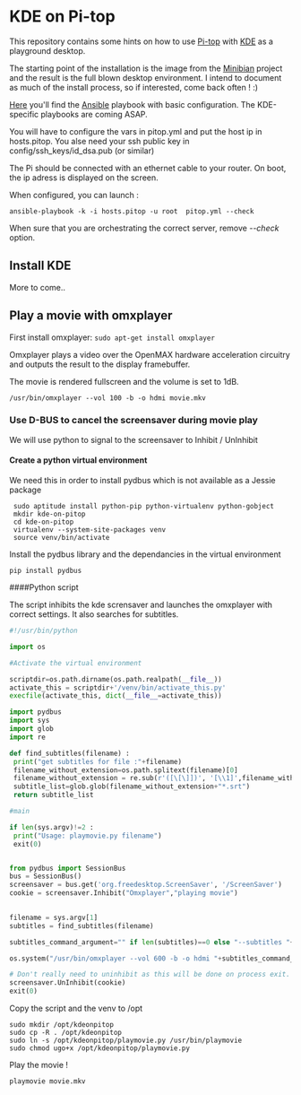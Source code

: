 # KDE on Pi-top

This repository contains some hints on how to use [Pi-top](https://www.pi-top.com/) with [KDE](https://www.kde.org/) as a playground desktop.

The starting point of the installation is the image from the [Minibian](https://minibianpi.wordpress.com/) project and the result is the full blown desktop environment.
I intend to document as much of the install process, so if interested, come back often ! :)

[Here](/ansible) you'll find the [Ansible](https://www.ansible.com/) playbook with basic configuration. The KDE-specific playbooks are coming ASAP.

You will have to configure the vars in pitop.yml and put the host ip  in hosts.pitop. You alse need your ssh public key in config/ssh_keys/id_dsa.pub (or similar) 

The Pi should be connected with an ethernet cable to your router.  On boot, the ip adress is displayed on the screen.

When configured, you can launch :

`ansible-playbook -k -i hosts.pitop -u root  pitop.yml --check`

When sure that you are orchestrating the correct server, remove *--check* option.


## Install KDE

More to come..

## Play a movie with omxplayer

First install omxplayer:
`sudo apt-get install omxplayer`

Omxplayer plays a video over the OpenMAX hardware acceleration circuitry and outputs the result to the display framebuffer. 

The movie is rendered fullscreen and the volume is set to 1dB.



`/usr/bin/omxplayer --vol 100 -b -o hdmi movie.mkv`




### Use D-BUS to cancel the screensaver during movie play

We will use python to signal to the screensaver to Inhibit / UnInhibit

#### Create a python virtual environment

We need this in order to install pydbus which is not available as a Jessie package

```
 sudo aptitude install python-pip python-virtualenv python-gobject
 mkdir kde-on-pitop
 cd kde-on-pitop
 virtualenv --system-site-packages venv
 source venv/bin/activate
```

Install the pydbus library and the dependancies in the virtual environment

`pip install pydbus`


####Python script

The script inhibits the kde scrensaver and launches the omxplayer with correct settings. It also
searches for subtitles.

```python
#!/usr/bin/python

import os

#Activate the virtual environment

scriptdir=os.path.dirname(os.path.realpath(__file__))
activate_this = scriptdir+'/venv/bin/activate_this.py'
execfile(activate_this, dict(__file__=activate_this))

import pydbus
import sys
import glob
import re

def find_subtitles(filename) :
 print("get subtitles for file :"+filename)
 filename_without_extension=os.path.splitext(filename)[0]
 filename_without_extension = re.sub(r'([\[\]])', '[\\1]',filename_without_extension)
 subtitle_list=glob.glob(filename_without_extension+"*.srt")
 return subtitle_list			  

#main

if len(sys.argv)!=2 :
 print("Usage: playmovie.py filename")
 exit(0)


from pydbus import SessionBus
bus = SessionBus()
screensaver = bus.get('org.freedesktop.ScreenSaver', '/ScreenSaver')
cookie = screensaver.Inhibit("Omxplayer","playing movie")

 
filename = sys.argv[1]
subtitles = find_subtitles(filename)

subtitles_command_argument="" if len(subtitles)==0 else "--subtitles "+subtitles[0]

os.system("/usr/bin/omxplayer --vol 600 -b -o hdmi "+subtitles_command_argument+" "+filename);

# Don't really need to uninhibit as this will be done on process exit.
screensaver.UnInhibit(cookie)
exit(0)

```

Copy the script and the venv to /opt 

```
sudo mkdir /opt/kdeonpitop
sudo cp -R . /opt/kdeonpitop
sudo ln -s /opt/kdeonpitop/playmovie.py /usr/bin/playmovie
sudo chmod ugo+x /opt/kdeonpitop/playmovie.py
```

Play the movie !

`playmovie movie.mkv`





 
